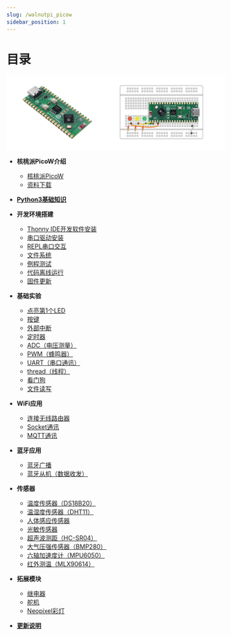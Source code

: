 ```yaml
---
slug: /walnutpi_picow
sidebar_position: 1
---
```


# 目录

![directory](./img/directory/directory1.png)

- **核桃派PicoW介绍**

    - [核桃派PicoW](./intro/wpi_picow.md)
    - [资料下载](./intro/download.md)

- [**Python3基础知识**](./python_learn.md)

- **开发环境搭建**

    - [Thonny IDE开发软件安装](./getting_start/thonny_ide.md)
    - [串口驱动安装](./getting_start/driver.md)
    - [REPL串口交互](./getting_start/repl.md)
    - [文件系统](./getting_start/file_system.md)
    - [例程测试](./getting_start/demo.md)
    - [代码离线运行](./getting_start/run_offline.md)
    - [固件更新](./getting_start/firmware_update.md)

- **基础实验**

    - [点亮第1个LED](./basic_examples/led.md) 
    - [按键](./basic_examples/key.md) 
    - [外部中断](./basic_examples/exti.md) 
    - [定时器](./basic_examples/timer.md) 
    - [ADC（电压测量）](./basic_examples/adc.md) 
    - [PWM（蜂鸣器）](./basic_examples/pwm_beep.md) 
    - [UART（串口通讯）](./basic_examples/uart.md) 
    - [thread（线程）](./basic_examples/thread.md) 
    - [看门狗](./basic_examples/watchdog.md) 
    - [文件读写](./basic_examples/file.md) 

- **WiFi应用**

    - [连接无线路由器](./wifi/connect_wifi.md) 
    - [Socket通讯](./wifi/socket.md) 
    - [MQTT通讯](./wifi/mqtt.md) 

- **蓝牙应用**

    - [蓝牙广播](./bluetooth/broadcast.md) 
    - [蓝牙从机（数据收发）](./bluetooth/peripheral.md) 

- **传感器**

    - [温度传感器（DS18B20）](./sensor/ds18b20.md) 
    - [温湿度传感器（DHT11）](./sensor/dht11.md) 
    - [人体感应传感器](./sensor/human_induction.md) 
    - [光敏传感器](./sensor/photosensitive.md) 
    - [超声波测距（HC-SR04）](./sensor/hcsr04.md) 
    - [大气压强传感器（BMP280）](./sensor/bmp280.md) 
    - [六轴加速度计（MPU6050）](./sensor/mpu6050.md) 
    - [红外测温（MLX90614）](./sensor/mlx90614.md) 

- **拓展模块**

    - [继电器](./module/relay.md) 
    - [舵机](./module/servo.md) 
    - [Neopixel彩灯](./module/neopixel.md) 


- [**更新说明**](./update.md)


